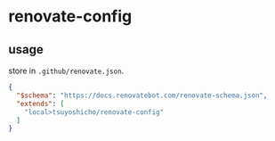 # renovate-config

## usage

store in `.github/renovate.json`.

```json
{
  "$schema": "https://docs.renovatebot.com/renovate-schema.json",
  "extends": [
    "local>tsuyoshicho/renovate-config"
  ]
}
```
